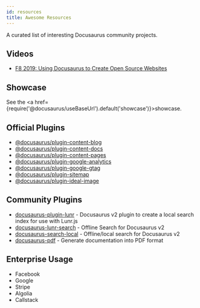 ```yaml
---
id: resources
title: Awesome Resources
---
```


A curated list of interesting Docusaurus community projects.

## Videos

- [F8 2019: Using Docusaurus to Create Open Source Websites](https://www.youtube.com/watch?v=QcGJsf6mgZE)

## Showcase

See the <a href={require('@docusaurus/useBaseUrl').default('showcase')}>showcase</a>.

## Official Plugins

- [@docusaurus/plugin-content-blog](using-plugins.md#docusaurusplugin-content-blog)
- [@docusaurus/plugin-content-docs](using-plugins.md#docusaurusplugin-content-docs)
- [@docusaurus/plugin-content-pages](using-plugins.md#docusaurusplugin-content-pages)
- [@docusaurus/plugin-google-analytics](using-plugins.md#docusaurusplugin-google-analytics)
- [@docusaurus/plugin-google-gtag](using-plugins.md#docusaurusplugin-google-gtag)
- [@docusaurus/plugin-sitemap](using-plugins.md#docusaurusplugin-sitemap)
- [@docusaurus/plugin-ideal-image](using-plugins.md#docusaurusplugin-ideal-image)

## Community Plugins

- [docusaurus-plugin-lunr](https://github.com/daldridge/docusaurus-plugin-lunr) - Docusaurus v2 plugin to create a local search index for use with Lunr.js
- [docusaurus-lunr-search](https://github.com/lelouch77/docusurus-lunr-search) - Offline Search for Docusaurus v2
- [docusaurus-search-local](https://github.com/cmfcmf/docusaurus-search-local) - Offline/local search for Docusaurus v2
- [docusaurus-pdf](https://github.com/KohheePeace/docusaurus-pdf) - Generate documentation into PDF format

## Enterprise Usage

- Facebook
- Google
- Stripe
- Algolia
- Callstack
